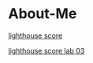 # About-Me #

[lighthouse score](/img/lighthouse-score.png)

[lighthouse score lab 03](/img/lighthouse-score2.png)